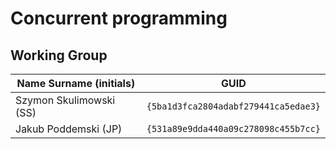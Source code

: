 # Concurrent programming

## Working Group

| Name Surname (initials) | GUID                                     |
| ----------------------- | ---------------------------------------- |
| Szymon Skulimowski (SS) | `{5ba1d3fca2804adabf279441ca5edae3}`     |
| Jakub Poddemski (JP)    | `{531a89e9dda440a09c278098c455b7cc}`     |

